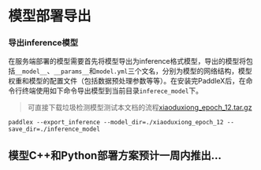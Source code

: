 # 模型部署导出

### 导出inference模型

在服务端部署的模型需要首先将模型导出为inference格式模型，导出的模型将包括`__model__`、`__params__`和`model.yml`三个文名，分别为模型的网络结构，模型权重和模型的配置文件（包括数据预处理参数等等）。在安装完PaddleX后，在命令行终端使用如下命令导出模型到当前目录`inferece_model`下。

> 可直接下载垃圾检测模型测试本文档的流程[xiaoduxiong_epoch_12.tar.gz](https://bj.bcebos.com/paddlex/models/xiaoduxiong_epoch_12.tar.gz)

```
paddlex --export_inference --model_dir=./xiaoduxiong_epoch_12 --save_dir=./inference_model
```

## 模型C++和Python部署方案预计一周内推出...
